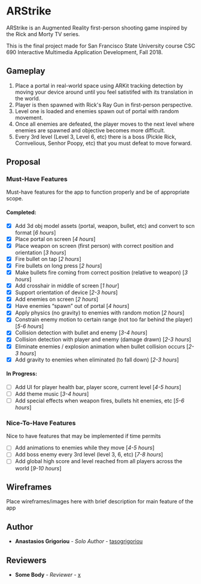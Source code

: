 # ARStrike

ARStrike is an Augmented Reality first-person shooting game inspired by the Rick and Morty TV series. 

This is the final project made for San Francisco State University course CSC 690 Interactive Multimedia Application Development, Fall 2018.

## Gameplay

1. Place a portal in real-world space using ARKit tracking detection by moving your device around until you feel satistifed with its translation in the world.
2. Player is then spawned with Rick's Ray Gun in first-person perspective.
3. Level one is loaded and enemies spawn out of portal with random movement.
4. Once all enemies are defeated, the player moves to the next level where enemies are spawned and objective becomes more difficult.
5. Every 3rd level (Level 3, Level 6, etc) there is a boss (Pickle Rick, Cornvelious, Senhor Poopy, etc) that you must defeat to move forward.

## Proposal

### Must-Have Features

Must-have features for the app to function properly and be of appropriate scope.

#### Completed:
- [x] Add 3d obj model assets (portal, weapon, bullet, etc) and convert to scn format [*6 hours*]
- [x] Place portal on screen [*4 hours*]
- [x] Place weapon on screen (first person) with correct position and orientation [*3 hours*]
- [x] Fire bullet on tap [*2 hours*]
- [x] Fire bullets on long press [*2 hours*]
- [x] Make bullets fire coming from correct position (relative to weapon) [*3 hours*]
- [x] Add crosshair in middle of screen [*1 hour*]
- [x] Support orientation of device [*2-3 hours*]
- [x] Add enemies on screen [*2 hours*]
- [x] Have enemies “spawn” out of portal [*4 hours*]
- [x] Apply physics (no gravity) to enemies with random motion [*2 hours*]
- [x] Constrain enemy motion to certain range (not too far behind the player) [*5-6 hours*]
- [x] Collision detection with bullet and enemy [*3-4 hours*]
- [x] Collision detection with player and enemy (damage drawn) [*2-3 hours*]
- [x] Eliminate enemies / explosion animation when bullet collision occurs [*2-3 hours*]
- [x] Add gravity to enemies when eliminated (to fall down) [*2-3 hours*]

#### In Progress:
- [ ] Add UI for player health bar, player score, current level [*4-5 hours*]
- [ ] Add theme music [*3-4 hours*]
- [ ] Add special effects when weapon fires, bullets hit enemies, etc [*5-6 hours*]

### Nice-To-Have Features

Nice to have features that may be implemented if time permits

- [ ] Add animations to enemies while they move [*4-5 hours*]
- [ ] Add boss enemy every 3rd level (level 3, 6, etc) [*7-8 hours*]
- [ ] Add global high score and level reached from all players across the world [*9-10 hours*]
  
## Wireframes

Place wireframes/images here with brief description for main feature of the app

## Author

* **Anastasios Grigoriou** - *Solo Author* - [tasogrigoriou](https://github.com/tasogrigoriou)

## Reviewers

* **Some Body** - *Reviewer* - [x](https://github.com/PurpleBooth)

